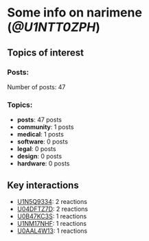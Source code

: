 # Some info on narimene (_@U1NTT0ZPH_)


## Topics of interest

### Posts: 

Number of posts: 47

### Topics:

* __posts__: 47 posts
* __community__: 1 posts
* __medical__: 1 posts
* __software__: 0 posts
* __legal__: 0 posts
* __design__: 0 posts
* __hardware__: 0 posts

## Key interactions 

* [U1N5Q9334](./U1N5Q9334.md): 2 reactions
* [U04DFTZ7D](./U04DFTZ7D.md): 2 reactions
* [U0B47KC3S](./U0B47KC3S.md): 1 reactions
* [U1NM17NHF](./U1NM17NHF.md): 1 reactions
* [U0AAL4W13](./U0AAL4W13.md): 1 reactions
